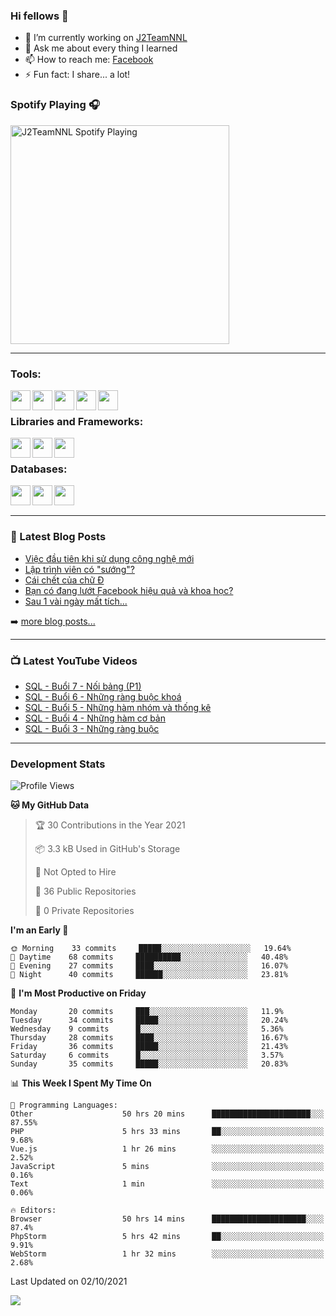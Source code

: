 ### Hi fellows 👋

- 🔭 I’m currently working on [J2TeamNNL]
- 💬 Ask me about every thing I learned
- 📫 How to reach me: [Facebook]
- ⚡ Fun fact: I share... a lot!


### Spotify Playing 🎧
[<img src="https://spotify-playing-git-master.j2teamnnl.vercel.app/api/spotify-playing" alt="J2TeamNNL Spotify Playing" width="350" />](https://open.spotify.com/user/31ghget3jspvgpjwbv5pcwli3smab)

---

### Tools:
<img align='left' height="32" width="32" src="https://cdn.jsdelivr.net/npm/simple-icons@4.8.0/icons/sublimetext.svg" />
<img align='left' height="32" width="32" src="https://cdn.jsdelivr.net/npm/simple-icons@4.8.0/icons/phpstorm.svg" />
<img align='left' height="32" width="32" src="https://cdn.jsdelivr.net/npm/simple-icons@4.8.0/icons/xampp.svg" />
<img align='left' height="32" width="32" src="https://cdn.jsdelivr.net/npm/simple-icons@4.8.0/icons/laragon.svg" />
<img align='left' height="32" width="32" src="https://cdn.jsdelivr.net/npm/simple-icons@4.8.0/icons/docker.svg" />
<br>

### Libraries and Frameworks:
<img align='left' height="32" width="32" src="https://cdn.jsdelivr.net/npm/simple-icons@4.8.0/icons/jquery.svg" />
<img align='left' height="32" width="32" src="https://cdn.jsdelivr.net/npm/simple-icons@4.8.0/icons/laravel.svg" />
<img align='left' height="32" width="32" src="https://cdn.jsdelivr.net/npm/simple-icons@4.8.0/icons/nuxt-dot-js.svg" />
<br>

### Databases:
<img align='left' height="32" width="32" src="https://cdn.jsdelivr.net/npm/simple-icons@4.8.0/icons/mysql.svg" />
<img align='left' height="32" width="32" src="https://cdn.jsdelivr.net/npm/simple-icons@4.8.0/icons/postgresql.svg" />
<img align='left' height="32" width="32" src="https://cdn.jsdelivr.net/npm/simple-icons@4.8.0/icons/elasticsearch.svg" />

<br>
<br>

---

### 📕 Latest Blog Posts
<!-- BLOG-POST-LIST:START -->
- [Việc đầu tiên khi sử dụng công nghệ mới](https://j2teamnnl.blogspot.com/2020/07/viec-au-tien-khi-su-dung-cong-nghe-moi.html)
- [Lập trình viên có "sướng"?](https://j2teamnnl.blogspot.com/2020/03/lap-trinh-vien-co.html)
- [Cái chết của chữ Đ](https://j2teamnnl.blogspot.com/2020/01/cai-chet-cua-chu.html)
- [Bạn có đang lướt Facebook hiệu quả và khoa học?](https://j2teamnnl.blogspot.com/2019/08/ban-co-ang-luot-web-hieu-qua-va-khoa-hoc.html)
- [Sau 1 vài ngày mất tích...](https://j2teamnnl.blogspot.com/2019/08/sau-1-vai-ngay-mat-tich.html)
<!-- BLOG-POST-LIST:END -->
➡️ [more blog posts...](https://j2teamnnl.blogspot.com)

---

### 📺 Latest YouTube Videos
<!-- YOUTUBE:START -->
- [SQL - Buổi 7 - Nối bảng (P1)](https://www.youtube.com/watch?v=6OQhvSQ1ZEo)
- [SQL - Buổi 6 - Những ràng buộc khoá](https://www.youtube.com/watch?v=a0ezTyvEhY8)
- [SQL - Buổi 5 - Những hàm nhóm và thống kê](https://www.youtube.com/watch?v=1koJCVv8Os4)
- [SQL - Buổi 4 - Những hàm cơ bản](https://www.youtube.com/watch?v=A0qfh0mEoLE)
- [SQL - Buổi 3 - Những ràng buộc](https://www.youtube.com/watch?v=d8-KYLxMPpM)
<!-- YOUTUBE:END -->

---
### Development Stats
<!--START_SECTION:waka-->
![Profile Views](http://img.shields.io/badge/Profile%20Views-35-blue)

**🐱 My GitHub Data** 

> 🏆 30 Contributions in the Year 2021
 > 
> 📦 3.3 kB Used in GitHub's Storage 
 > 
> 🚫 Not Opted to Hire
 > 
> 📜 36 Public Repositories 
 > 
> 🔑 0 Private Repositories  
 > 
**I'm an Early 🐤** 

```text
🌞 Morning    33 commits     █████░░░░░░░░░░░░░░░░░░░░   19.64% 
🌆 Daytime    68 commits     ██████████░░░░░░░░░░░░░░░   40.48% 
🌃 Evening    27 commits     ████░░░░░░░░░░░░░░░░░░░░░   16.07% 
🌙 Night      40 commits     ██████░░░░░░░░░░░░░░░░░░░   23.81%

```
📅 **I'm Most Productive on Friday** 

```text
Monday       20 commits     ███░░░░░░░░░░░░░░░░░░░░░░   11.9% 
Tuesday      34 commits     █████░░░░░░░░░░░░░░░░░░░░   20.24% 
Wednesday    9 commits      █░░░░░░░░░░░░░░░░░░░░░░░░   5.36% 
Thursday     28 commits     ████░░░░░░░░░░░░░░░░░░░░░   16.67% 
Friday       36 commits     █████░░░░░░░░░░░░░░░░░░░░   21.43% 
Saturday     6 commits      █░░░░░░░░░░░░░░░░░░░░░░░░   3.57% 
Sunday       35 commits     █████░░░░░░░░░░░░░░░░░░░░   20.83%

```


📊 **This Week I Spent My Time On** 

```text
💬 Programming Languages: 
Other                    50 hrs 20 mins      ██████████████████████░░░   87.55% 
PHP                      5 hrs 33 mins       ██░░░░░░░░░░░░░░░░░░░░░░░   9.68% 
Vue.js                   1 hr 26 mins        ░░░░░░░░░░░░░░░░░░░░░░░░░   2.52% 
JavaScript               5 mins              ░░░░░░░░░░░░░░░░░░░░░░░░░   0.16% 
Text                     1 min               ░░░░░░░░░░░░░░░░░░░░░░░░░   0.06%

🔥 Editors: 
Browser                  50 hrs 14 mins      █████████████████████░░░░   87.4% 
PhpStorm                 5 hrs 42 mins       ██░░░░░░░░░░░░░░░░░░░░░░░   9.91% 
WebStorm                 1 hr 32 mins        ░░░░░░░░░░░░░░░░░░░░░░░░░   2.68%

```


 Last Updated on 02/10/2021
<!--END_SECTION:waka-->

<img align="left" src="https://github-readme-stats-git-master.j2teamnnl.vercel.app/api?username=J2TeamNNL&show_icons=true&hide_border=true" />


[J2TeamNNL]: https://j2teamnnl.com/
[Facebook]: https://fb.me/j2teamnnl
